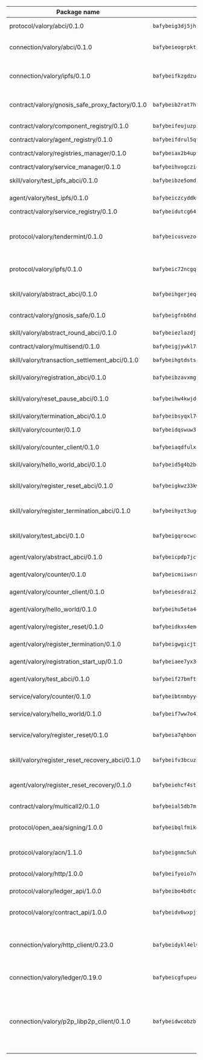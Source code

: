 | Package name                                                  | Package hash                                                  | Description                                                                                                                |
| ------------------------------------------------------------- | ------------------------------------------------------------- | -------------------------------------------------------------------------------------------------------------------------- |
| protocol/valory/abci/0.1.0                                    | `bafybeig3dj5jhsowlvg3t73kgobf6xn4nka7rkttakdb2gwsg5bp7rt7q4` | A protocol for ABCI requests and responses.                                                                                |
| connection/valory/abci/0.1.0                                  | `bafybeieogrpktpxfq74leeeeylfx33sob2hovhpl5coxlswae6xblzbezy` | connection to wrap communication with an ABCI server.                                                                      |
| connection/valory/ipfs/0.1.0                                  | `bafybeifkzgdzuoxqovcjswsnzsehjh7bjwbska26ufmcrk7hbufk4c4dae` | A connection responsible for uploading and downloading files from IPFS.                                                    |
| contract/valory/gnosis_safe_proxy_factory/0.1.0               | `bafybeib2rat7ht33l6r6ix45x5yifotq7l6oqczmqe5edxh2ackv4i72jq` | Gnosis Safe proxy factory (GnosisSafeProxyFactory) contract                                                                |
| contract/valory/component_registry/0.1.0                      | `bafybeifeujuzp56zzdhyvxitnaakqetcqhbqr2x6jxnhj7ahzm7pb2y7uy` | Component registry contract                                                                                                |
| contract/valory/agent_registry/0.1.0                          | `bafybeifdrul5qvk5hj4ggy63ff3smt6wc4c67srnqxxfpbz3jsgbpuavgy` | Agent registry contract                                                                                                    |
| contract/valory/registries_manager/0.1.0                      | `bafybeiax2b4upu7uiea4otvc5jv3rnmnnb6g2bmb2jkrhqtuyjyylskt6i` | Registries Manager contract                                                                                                |
| contract/valory/service_manager/0.1.0                         | `bafybeihvogcziooqau7n22tejzan2baghjaodkb2u74i3aao7ffomk4aem` | Service Manager contract                                                                                                   |
| skill/valory/test_ipfs_abci/0.1.0                             | `bafybeibze5omd7upiy7qyh62ibz7ooez7xxrrsv4lo3sx6jq7frpmxtp44` | IPFS e2e testing application.                                                                                              |
| agent/valory/test_ipfs/0.1.0                                  | `bafybeiczcyddkn47cgtnpor6rjaexjj3utwkx6gop5kjh3cavomrrgujpm` | Agent for testing the ABCI connection.                                                                                     |
| contract/valory/service_registry/0.1.0                        | `bafybeidutcg64sih4syvaetggyswynfs4jlswaj63itoh4tqnwqz3ydywi` | Service Registry contract                                                                                                  |
| protocol/valory/tendermint/0.1.0                              | `bafybeicusvezoqlmyt6iqomcbwaz3xkhk2qf3d56q5zprmj3xdxfy64k54` | A protocol for communication between two AEAs to share tendermint configuration details.                                   |
| protocol/valory/ipfs/0.1.0                                    | `bafybeic72ncgqbzoz2guj4p4yjqulid7mv6yroeh65hxznloamoveeg7hq` | A protocol specification for IPFS requests and responses.                                                                  |
| skill/valory/abstract_abci/0.1.0                              | `bafybeihgerjeq4u4apuue7zzhpb3wmntuju34dbdijbbvl4wclww2gy7di` | The abci skill provides a template of an ABCI application.                                                                 |
| contract/valory/gnosis_safe/0.1.0                             | `bafybeigfnb6hdixmdwoxingxrevx7beawm2voudgtexo6vazzfa4vhyx5m` | Gnosis Safe (GnosisSafeL2) contract                                                                                        |
| skill/valory/abstract_round_abci/0.1.0                        | `bafybeiezlazdjsm3c5dnybczcdlfhelln5wvrxaqwrmlwyu6msgxddbcle` | abstract round-based ABCI application                                                                                      |
| contract/valory/multisend/0.1.0                               | `bafybeigjywkl7hydjsrkogob3xebj2ifhqwmfhhxoeyrndzhhxi5u6amey` | MultiSend contract                                                                                                         |
| skill/valory/transaction_settlement_abci/0.1.0                | `bafybeihgtdstsfpsehqvev47aemt5r3bjbawnhueyhrnudpjcgcpliqpku` | ABCI application for transaction settlement.                                                                               |
| skill/valory/registration_abci/0.1.0                          | `bafybeibzavxmgnkve63vdsaygcn4vll6xsturtkz4h6vefgn54yaqphjcm` | ABCI application for common apps.                                                                                          |
| skill/valory/reset_pause_abci/0.1.0                           | `bafybeihw4kwjdodhvwupsvbq236hxiagvb4xmt3dkvnwga6kn2wbrchkf4` | ABCI application for resetting and pausing app executions.                                                                 |
| skill/valory/termination_abci/0.1.0                           | `bafybeibsyqxl7d7rrk3gnwchzigjvg67plksqyr4hb2dyukxpufyobnamu` | Termination skill.                                                                                                         |
| skill/valory/counter/0.1.0                                    | `bafybeidqswuw3lhjxwicrkye4mku44b56ehvvgyj522izhql32m56yo7tm` | The ABCI Counter application example.                                                                                      |
| skill/valory/counter_client/0.1.0                             | `bafybeiaqdfulxamdshw7fykfkqvkpvjb5bnmhv7ffrjiwdi4ktiulklx6q` | A client for the ABCI counter application.                                                                                 |
| skill/valory/hello_world_abci/0.1.0                           | `bafybeid5g4b2bqebo6fsg6ikd7lly2t4jiu7vqn5jel5ejwjn3gfreitdq` | Hello World ABCI application.                                                                                              |
| skill/valory/register_reset_abci/0.1.0                        | `bafybeigkwz33kwhhhdnxqvldu6gqkkil3e35gxpn3o4y3azddvl7smuhiu` | ABCI application for dummy skill that registers and resets                                                                 |
| skill/valory/register_termination_abci/0.1.0                  | `bafybeihyzt3ug4reguj4bw55rojas2n63wjywcfiow6zy4zfwmsxmcoek4` | ABCI application for dummy skill that registers and resets                                                                 |
| skill/valory/test_abci/0.1.0                                  | `bafybeigqrocwcdb3cchqrlvdcrpj4kgwjyzhcucahwvg7x62uxi675s37e` | ABCI application for testing the ABCI connection.                                                                          |
| agent/valory/abstract_abci/0.1.0                              | `bafybeicpdp7jcvvvjvehfmhyklbd5l4m7hssun6low6kqan5tql4vczc4q` | The abstract ABCI AEA - for testing purposes only.                                                                         |
| agent/valory/counter/0.1.0                                    | `bafybeicmiiwsrmx62x3zz3qlhhcnls46s3v65eggpux27wwretttwkc5cq` | The ABCI Counter example as an AEA                                                                                         |
| agent/valory/counter_client/0.1.0                             | `bafybeiesdrai2lvgnwf5og4xh5n2f23giboxoivkuqj33x56xz6hgczav4` | The ABCI Counter example as an AEA                                                                                         |
| agent/valory/hello_world/0.1.0                                | `bafybeihu5eta4ojbwm4gr3xbtbx7yuxlksypwpme2swun2jdwrrkrzlfve` | Hello World ABCI example.                                                                                                  |
| agent/valory/register_reset/0.1.0                             | `bafybeidkxs4emejxo262wcamhiw7xt5v2b2p7nqmc5p2vwidcrjh22dbwy` | Register reset to replicate Tendermint issue.                                                                              |
| agent/valory/register_termination/0.1.0                       | `bafybeigwgicjtydvj5vqrynskezaeu4yuc63eprjh3bhzfy5vla6j2q5bu` | Register terminate to test the termination feature.                                                                        |
| agent/valory/registration_start_up/0.1.0                      | `bafybeiaee7yx3ospk4xszxdtrbodvdtlwplmqeueiluohgf7gbjku5ngc4` | Registration start-up ABCI example.                                                                                        |
| agent/valory/test_abci/0.1.0                                  | `bafybeif27bmfthvztod2ducy5pw27xwq56vyogaasv44nzvsu2bz3xlmdu` | Agent for testing the ABCI connection.                                                                                     |
| service/valory/counter/0.1.0                                  | `bafybeibtnmbyyendbnfomnji7gwjclnt34ks577bgre5onqqysnmbtok64` | A set of agents incrementing a counter                                                                                     |
| service/valory/hello_world/0.1.0                              | `bafybeif7ww7o4366pjuz6ev2ygwgx2bf57physn5mik2wbyzwkooozbr7m` | A simple demonstration of a simple ABCI application                                                                        |
| service/valory/register_reset/0.1.0                           | `bafybeia7qhbonfmfdoclfjolezdivpcpekf7hygi2pqanr7mcxh44czr4q` | Test and debug tendermint reset mechanism.                                                                                 |
| skill/valory/register_reset_recovery_abci/0.1.0               | `bafybeifv3bcuzplr35ef4qdp6mv7chhfd4b23gcvhm7zhmtftre26cokre` | ABCI application for dummy skill that registers and resets                                                                 |
| agent/valory/register_reset_recovery/0.1.0                    | `bafybeiehcf4stlfl7xixwlqdssfqllkxexfgujzkmejym4zt4tenxq5r5a` | Agent to showcase hard reset as a recovery mechanism.                                                                      |
| contract/valory/multicall2/0.1.0                              | `bafybeial5db7mcobpr4ntjxjgdqysrxlkbj3hrruuikvfyi66lmetzhoai` | The MakerDAO multicall2 contract.                                                                                          |
| protocol/open_aea/signing/1.0.0                               | `bafybeibqlfmikg5hk4phzak6gqzhpkt6akckx7xppbp53mvwt6r73h7tk4` | A protocol for communication between skills and decision maker.                                                            |
| protocol/valory/acn/1.1.0                                     | `bafybeignmc5uh3vgpuckljcj2tgg7hdqyytkm6m5b6v6mxtazdcvubibva` | The protocol used for envelope delivery on the ACN.                                                                        |
| protocol/valory/http/1.0.0                                    | `bafybeifyoio7nlh5zzyn5yz7krkou56l22to3cwg7gw5v5o3vxwklibhty` | A protocol for HTTP requests and responses.                                                                                |
| protocol/valory/ledger_api/1.0.0                              | `bafybeibo4bdtcrxi2suyzldwoetjar6pqfzm6vt5xal22ravkkcvdmtksi` | A protocol for ledger APIs requests and responses.                                                                         |
| protocol/valory/contract_api/1.0.0                            | `bafybeidv6wxpjyb2sdyibnmmum45et4zcla6tl63bnol6ztyoqvpl4spmy` | A protocol for contract APIs requests and responses.                                                                       |
| connection/valory/http_client/0.23.0                          | `bafybeidykl4elwbcjkqn32wt5h4h7tlpeqovrcq3c5bcplt6nhpznhgczi` | The HTTP_client connection that wraps a web-based client connecting to a RESTful API specification.                        |
| connection/valory/ledger/0.19.0                               | `bafybeicgfupeudtmvehbwziqfxiz6ztsxr5rxzvalzvsdsspzz73o5fzfi` | A connection to interact with any ledger API and contract API.                                                             |
| connection/valory/p2p_libp2p_client/0.1.0                     | `bafybeidwcobzb7ut3efegoedad7jfckvt2n6prcmd4g7xnkm6hp6aafrva` | The libp2p client connection implements a tcp connection to a running libp2p node as a traffic delegate to send/receive envelopes to/from agents in the DHT. |
